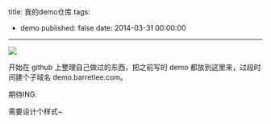 title: 我的demo仓库
tags:
  - demo
published: false
date: 2014-03-31 00:00:00
---


<img src="http://hi.barretlee.com/imgs/shares/demo_banner.png" />

开始在 github 上整理自己做过的东西，把之前写的 demo 都放到这里来，过段时间建个子域名 demo.barretlee.com。

期待ING.

需要设计个样式~
